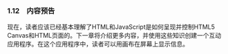 ### 1.12　内容预告

现在，读者应该已经基本理解了HTML和JavaScript是如何呈现并控制HTML5 Canvas和HTML页面的。下一章将介绍更多内容，并使用这些知识创建一个互动应用程序。在这个应用程序中，读者可以用画布在屏幕上显示信息。




